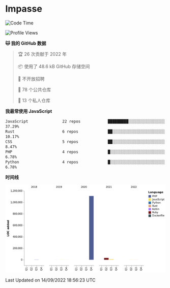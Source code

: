 # Impasse

<!--START_SECTION:waka-->
![Code Time](http://img.shields.io/badge/Code%20Time-1%2C537%20hrs%2036%20mins-blue)

![Profile Views](http://img.shields.io/badge/%E4%B8%AA%E4%BA%BA%E8%B5%84%E6%96%99%E8%A7%82%E7%9C%8B%E6%AC%A1%E6%95%B0-4-blue)

**🐱 我的 GitHub 数据** 

> 🏆 26 次贡献于 2022 年
 > 
> 📦  使用了 48.6 kB GitHub 存储空间 
 > 
> 🚫 不开放招聘
 > 
> 📜 78 个公共仓库 
 > 
> 🔑 13 个私人仓库  
 > 
**我最常使用 JavaScript** 

```text
JavaScript               22 repos            █████████░░░░░░░░░░░░░░░░   37.29% 
Rust                     6 repos             ██░░░░░░░░░░░░░░░░░░░░░░░   10.17% 
CSS                      5 repos             ██░░░░░░░░░░░░░░░░░░░░░░░   8.47% 
PHP                      4 repos             █░░░░░░░░░░░░░░░░░░░░░░░░   6.78% 
Python                   4 repos             █░░░░░░░░░░░░░░░░░░░░░░░░   6.78%

```


**时间线**

![Chart not found](https://raw.githubusercontent.com/impasse/impasse/master/charts/bar_graph.png) 


 Last Updated on 14/09/2022 18:56:23 UTC
<!--END_SECTION:waka-->
